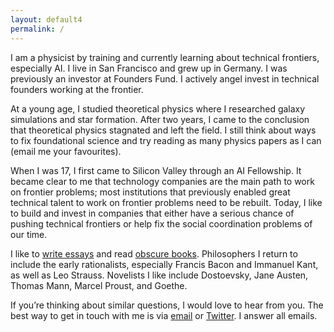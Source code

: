 ```yaml
---
layout: default4  
permalink: /  
---
```


I am a physicist by training and currently learning about technical frontiers, especially AI. I live in San Francisco and grew up in Germany. I was previously an investor at Founders Fund.  I actively angel invest in technical founders working at the frontier.

At a young age, I studied theoretical physics where I researched galaxy simulations and star formation. After two years, I came to the conclusion that theoretical physics stagnated and left the field. I still think about ways to fix foundational science and try reading as many physics papers as I can (email me your favourites).

When I was 17, I first came to Silicon Valley through an AI Fellowship. It became clear to me that technology companies are the main path to work on frontier problems; most institutions that previously enabled great technical talent to work on frontier problems need to be rebuilt. Today, I like to build and invest in companies that either have a serious chance of pushing technical frontiers or help fix the social coordination problems of our time. 

I like to [write essays](/writing) and read [obscure books](/bookshelf/). Philosophers I return to include the early rationalists, especially Francis Bacon and Immanuel Kant, as well as Leo Strauss. Novelists I like include Dostoevsky, Jane Austen, Thomas Mann, Marcel Proust, and Goethe.

If you’re thinking about similar questions, I would love to hear from you. The best way to get in touch with me is via [email](mailto:janniklschilling@gmail.com) or [Twitter](https://x.com/jannikschg). I answer all emails.